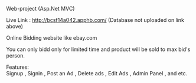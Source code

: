 Web-project
 (Asp.Net MVC)

Live Link : http://bcsf14a042.apphb.com/
    (Database not uploaded on link above)

Online Bidding website like ebay.com

You can only bidd only for limited time and product will be sold to max bid's person.

Features:   
	Signup ,
	Signin ,
	Post an Ad ,
	Delete ads ,
	Edit Ads ,
	Admin Panel ,
	and etc.